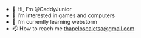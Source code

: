 - 👋 Hi, I’m @CaddyJunior
- 👀 I’m interested in games and computers
- 🌱 I’m currently learning webstorm
- 📫 How to reach me thapelosealetsa@gmail.com

<!---
CaddyJunior/CaddyJunior is a ✨ special ✨ repository because its `README.md` (this file) appears on your GitHub profile.
You can click the Preview link to take a look at your changes.
--->
